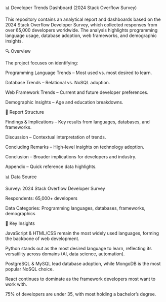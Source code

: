 📊 Developer Trends Dashboard (2024 Stack Overflow Survey)

This repository contains an analytical report and dashboards based on the 2024 Stack Overflow Developer Survey, which collected responses from over 65,000 developers worldwide.
The analysis highlights programming language usage, database adoption, web frameworks, and demographic insights.

🔍 Overview

The project focuses on identifying:

Programming Language Trends – Most used vs. most desired to learn.

Database Trends – Relational vs. NoSQL adoption.

Web Framework Trends – Current and future developer preferences.

Demographic Insights – Age and education breakdowns.

📑 Report Structure

Findings & Implications – Key results from languages, databases, and frameworks.

Discussion – Contextual interpretation of trends.

Concluding Remarks – High-level insights on technology adoption.

Conclusion – Broader implications for developers and industry.

Appendix – Quick reference data highlights.

📊 Data Source

Survey: 2024 Stack Overflow Developer Survey

Respondents: 65,000+ developers

Data Categories: Programming languages, databases, frameworks, demographics

🚀 Key Insights

JavaScript & HTML/CSS remain the most widely used languages, forming the backbone of web development.

Python stands out as the most desired language to learn, reflecting its versatility across domains (AI, data science, automation).

PostgreSQL & MySQL lead database adoption, while MongoDB is the most popular NoSQL choice.

React continues to dominate as the framework developers most want to work with.

75% of developers are under 35, with most holding a bachelor’s degree.
